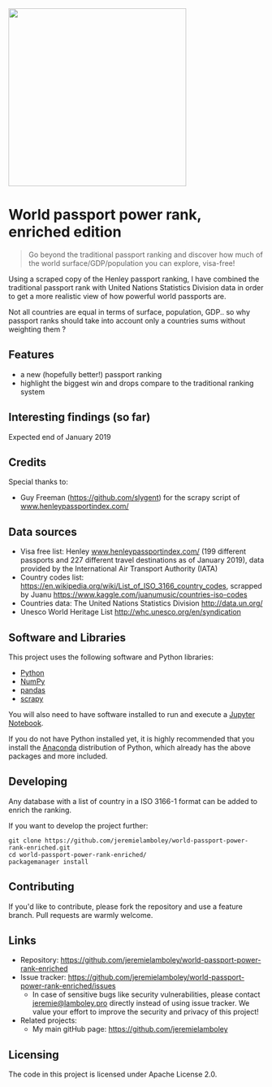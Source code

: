 <img src="https://raw.githubusercontent.com/jeremielamboley/world-passport-power-rank-enriched/master/passport-illustration.jpg" width="350">

# World passport power rank, enriched edition
> Go beyond the traditional passport ranking and discover how much of the world surface/GDP/population you can explore, visa-free!

Using a scraped copy of the Henley passport ranking, I have combined the traditional passport rank with United Nations Statistics Division data in order to get a more realistic view of how powerful world passports are.

Not all countries are equal in terms of surface, population, GDP.. so why passport ranks should take into account only a countries sums without weighting them ?

## Features

* a new (hopefully better!) passport ranking
* highlight the biggest win and drops compare to the traditional ranking system

## Interesting findings (so far)

Expected end of January 2019

## Credits

Special thanks to:
* Guy Freeman (https://github.com/slygent) for the scrapy script of www.henleypassportindex.com/

## Data sources 

* Visa free list: Henley www.henleypassportindex.com/ (199 different passports and 227 different travel destinations as of January 2019), data provided by the International Air Transport Authority (IATA)
* Country codes list: https://en.wikipedia.org/wiki/List_of_ISO_3166_country_codes, scrapped by Juanu https://www.kaggle.com/juanumusic/countries-iso-codes
* Countries data: The United Nations Statistics Division http://data.un.org/
* Unesco World Heritage List http://whc.unesco.org/en/syndication

## Software and Libraries

This project uses the following software and Python libraries:

- [Python](https://www.python.org/download/releases/3.0/)
- [NumPy](http://www.numpy.org/)
- [pandas](http://pandas.pydata.org/)
- [scrapy](https://scrapy.org/)

You will also need to have software installed to run and execute a [Jupyter Notebook](http://ipython.org/notebook.html).

If you do not have Python installed yet, it is highly recommended that you install the [Anaconda](http://continuum.io/downloads) distribution of Python, which already has the above packages and more included. 

## Developing

Any database with a list of country in a ISO 3166-1 format can be added to enrich the ranking.

If you want to develop the project further:

```shell
git clone https://github.com/jeremielamboley/world-passport-power-rank-enriched.git
cd world-passport-power-rank-enriched/
packagemanager install
```

## Contributing

If you'd like to contribute, please fork the repository and use a feature branch. Pull requests are warmly welcome.

## Links

- Repository: https://github.com/jeremielamboley/world-passport-power-rank-enriched
- Issue tracker: https://github.com/jeremielamboley/world-passport-power-rank-enriched/issues
  - In case of sensitive bugs like security vulnerabilities, please contact jeremie@lamboley.pro directly instead of using issue tracker. We value your effort to improve the security and privacy of this project!
- Related projects:
  - My main gitHub page: https://github.com/jeremielamboley

## Licensing

The code in this project is licensed under Apache License 2.0.

